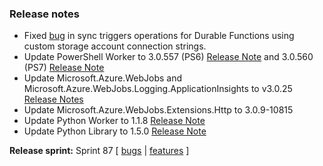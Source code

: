 ### Release notes
<!-- Please add your release notes in the following format:
- My change description (#PR)
-->
- Fixed [bug](https://github.com/Azure/azure-functions-durable-extension/issues/1467) in sync triggers operations for Durable Functions using custom storage account connection strings.
- Update PowerShell Worker to 3.0.557 (PS6) [Release Note](https://github.com/Azure/azure-functions-powershell-worker/releases/tag/v3.0.557) and 3.0.560 (PS7) [Release Note](https://github.com/Azure/azure-functions-powershell-worker/releases/tag/v3.0.560)
- Update Microsoft.Azure.WebJobs and Microsoft.Azure.WebJobs.Logging.ApplicationInsights to v3.0.25 [Release Notes](https://github.com/Azure/azure-webjobs-sdk/releases/tag/v3.0.25)
- Update Microsoft.Azure.WebJobs.Extensions.Http to 3.0.9-10815
- Update Python Worker to 1.1.8 [Release Note](https://github.com/Azure/azure-functions-python-worker/releases/tag/1.1.8)
- Update Python Library to 1.5.0 [Release Note](https://github.com/Azure/azure-functions-python-library/releases/tag/1.5.0)

**Release sprint:** Sprint 87
[ [bugs](https://github.com/Azure/azure-functions-host/issues?q=is%3Aissue+milestone%3A%22Functions+Sprint+88%22+label%3Abug+is%3Aclosed) | [features](https://github.com/Azure/azure-functions-host/issues?q=is%3Aissue+milestone%3A%22Functions+Sprint+88%22+label%3Afeature+is%3Aclosed) ]
